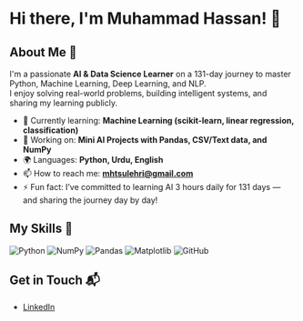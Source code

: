 # Hi there, I'm Muhammad Hassan! 👋



## About Me 🚀

I'm a passionate **AI & Data Science Learner** on a 131-day journey to master Python, Machine Learning, Deep Learning, and NLP.  
I enjoy solving real-world problems, building intelligent systems, and sharing my learning publicly.

- 🌱 Currently learning: **Machine Learning (scikit-learn, linear regression, classification)**
- 🔭 Working on: **Mini AI Projects with Pandas, CSV/Text data, and NumPy**
- 🌍 Languages: **Python, Urdu, English**
- 📫 How to reach me: **mhtsulehri@gmail.com**
- ⚡ Fun fact: I’ve committed to learning AI 3 hours daily for 131 days — and sharing the journey day by day!

## My Skills 🧠

![Python](https://img.shields.io/badge/-Python-3776AB?style=flat-square&logo=python&logoColor=white)
![NumPy](https://img.shields.io/badge/-NumPy-013243?style=flat-square&logo=numpy&logoColor=white)
![Pandas](https://img.shields.io/badge/-Pandas-150458?style=flat-square&logo=pandas&logoColor=white)
![Matplotlib](https://img.shields.io/badge/-Matplotlib-11557C?style=flat-square&logo=matplotlib&logoColor=white)
![GitHub](https://img.shields.io/badge/-GitHub-181717?style=flat-square&logo=github&logoColor=white)


## Get in Touch 📬

- [LinkedIn](https://www.linkedin.com/in/muhammad-hassan-a734a1373/)


